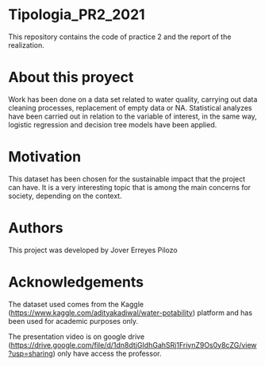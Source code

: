 # Tipologia_PR2_2021
This repository contains the code of practice 2 and the report of the realization.

# About this proyect
Work has been done on a data set related to water quality, carrying out data cleaning processes, replacement of empty data or NA. Statistical analyzes have been carried out in relation to the variable of interest, in the same way, logistic regression and decision tree models have been applied. 

# Motivation
This dataset has been chosen for the sustainable impact that the project can have. It is a very interesting topic that is among the main concerns for society, depending on the context. 

# Authors
This project was developed by Jover Erreyes Pilozo

# Acknowledgements
The dataset used comes from the Kaggle (https://www.kaggle.com/adityakadiwal/water-potability) platform and has been used for academic purposes only. 

The presentation video is on google drive (https://drive.google.com/file/d/1dn8dtjGIdhGahSRj1FriynZ9Os0y8cZG/view?usp=sharing) only have access the professor.
